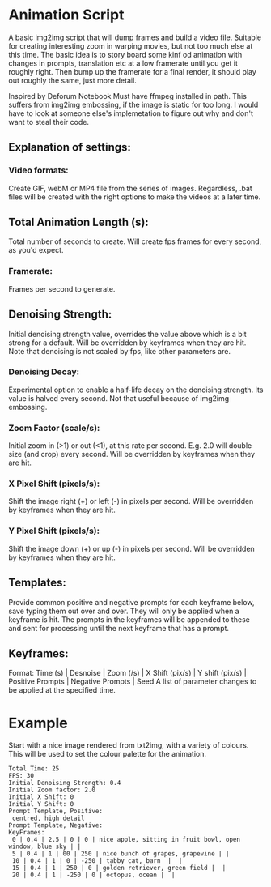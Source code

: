 
# Animation Script
A basic img2img script that will dump frames and build a video file. Suitable for creating interesting zoom in warping movies, but not too much else at this time.
The basic idea is to story board some kinf od animation with changes in prompts, translation etc at a low framerate until you get it roughly right. Then bump up the framerate for a final render, it should play out roughly the same, just more detail.

Inspired by Deforum Notebook
Must have ffmpeg installed in path.
This suffers from img2img embossing, if the image is static for too long. I would have to look at someone else's implemetation to figure out why and don't want to steal their code.

## Explanation of settings:
### Video formats:
 Create GIF, webM or MP4 file from the series of images. Regardless, .bat files will be created with the right options to make the videos at a later time.

## Total Animation Length (s):
 Total number of seconds to create. Will create fps frames for every second, as you'd expect.
### Framerate:
 Frames per second to generate.

## Denoising Strength:
 Initial denoising strength value, overrides the value above which is a bit strong for a default. Will be overridden by keyframes when they are hit.
 Note that denoising is not scaled by fps, like other parameters are.
### Denoising Decay:
 Experimental option to enable a half-life decay on the denoising strength. Its value is halved every second. Not that useful because of img2img embossing.

### Zoom Factor (scale/s):
 Initial zoom in (>1) or out (<1), at this rate per second. E.g. 2.0 will double size (and crop) every second. Will be overridden by keyframes when they are hit.
### X Pixel Shift (pixels/s):
 Shift the image right (+) or left (-) in pixels per second. Will be overridden by keyframes when they are hit.
### Y Pixel Shift (pixels/s):
 Shift the image down (+) or up (-) in pixels per second. Will be overridden by keyframes when they are hit.

## Templates:
 Provide common positive and negative prompts for each keyframe below, save typing them out over and over. They will only be applied when a keyframe is hit. The prompts in the keyframes will be appended to these and sent for processing until the next keyframe that has a prompt.

## Keyframes:
Format: Time (s) | Desnoise | Zoom (/s) | X Shift (pix/s) | Y shift (pix/s) | Positive Prompts | Negative Prompts | Seed
A list of parameter changes to be applied at the specified time. 

# Example
Start with a nice image rendered from txt2img, with a variety of colours. This will be used to set the colour palette for the animation.

    Total Time: 25
    FPS: 30
    Initial Denoising Strength: 0.4
    Initial Zoom factor: 2.0
    Initial X Shift: 0
    Initial Y Shift: 0
    Prompt Template, Positive:
     centred, high detail
    Prompt Template, Negative:
    KeyFrames:
     0 | 0.4 | 2.5 | 0 | 0 | nice apple, sitting in fruit bowl, open window, blue sky | |
     5 | 0.4 | 1 | 00 | 250 | nice bunch of grapes, grapevine | |
     10 | 0.4 | 1 | 0 | -250 | tabby cat, barn  |  |
     15 | 0.4 | 1 | 250 | 0 | golden retriever, green field |  |
     20 | 0.4 | 1 | -250 | 0 | octopus, ocean |  |
